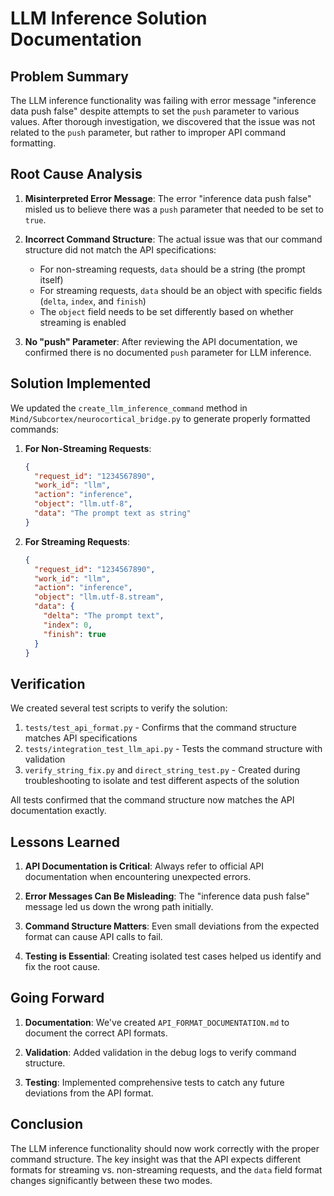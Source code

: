 # LLM Inference Solution Documentation

## Problem Summary

The LLM inference functionality was failing with error message "inference data push false" despite attempts to set the `push` parameter to various values. After thorough investigation, we discovered that the issue was not related to the `push` parameter, but rather to improper API command formatting.

## Root Cause Analysis

1. **Misinterpreted Error Message**: The error "inference data push false" misled us to believe there was a `push` parameter that needed to be set to `true`.

2. **Incorrect Command Structure**: The actual issue was that our command structure did not match the API specifications:
   - For non-streaming requests, `data` should be a string (the prompt itself)
   - For streaming requests, `data` should be an object with specific fields (`delta`, `index`, and `finish`)
   - The `object` field needs to be set differently based on whether streaming is enabled

3. **No "push" Parameter**: After reviewing the API documentation, we confirmed there is no documented `push` parameter for LLM inference.

## Solution Implemented

We updated the `create_llm_inference_command` method in `Mind/Subcortex/neurocortical_bridge.py` to generate properly formatted commands:

1. **For Non-Streaming Requests**:
   ```json
   {
     "request_id": "1234567890",
     "work_id": "llm",
     "action": "inference",
     "object": "llm.utf-8",
     "data": "The prompt text as string"
   }
   ```

2. **For Streaming Requests**:
   ```json
   {
     "request_id": "1234567890",
     "work_id": "llm",
     "action": "inference",
     "object": "llm.utf-8.stream",
     "data": {
       "delta": "The prompt text",
       "index": 0,
       "finish": true
     }
   }
   ```

## Verification

We created several test scripts to verify the solution:

1. `tests/test_api_format.py` - Confirms that the command structure matches API specifications
2. `tests/integration_test_llm_api.py` - Tests the command structure with validation
3. `verify_string_fix.py` and `direct_string_test.py` - Created during troubleshooting to isolate and test different aspects of the solution

All tests confirmed that the command structure now matches the API documentation exactly.

## Lessons Learned

1. **API Documentation is Critical**: Always refer to official API documentation when encountering unexpected errors.

2. **Error Messages Can Be Misleading**: The "inference data push false" message led us down the wrong path initially.

3. **Command Structure Matters**: Even small deviations from the expected format can cause API calls to fail.

4. **Testing is Essential**: Creating isolated test cases helped us identify and fix the root cause.

## Going Forward

1. **Documentation**: We've created `API_FORMAT_DOCUMENTATION.md` to document the correct API formats.

2. **Validation**: Added validation in the debug logs to verify command structure.

3. **Testing**: Implemented comprehensive tests to catch any future deviations from the API format.

## Conclusion

The LLM inference functionality should now work correctly with the proper command structure. The key insight was that the API expects different formats for streaming vs. non-streaming requests, and the `data` field format changes significantly between these two modes. 
